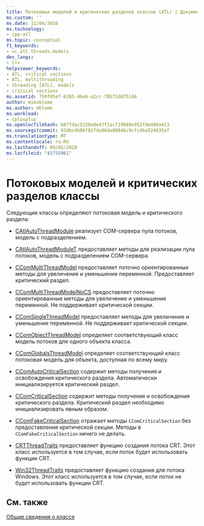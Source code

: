 ```yaml
---
title: Потоковых моделей и критических разделов классов (ATL) | Документация Майкрософт
ms.custom: ''
ms.date: 11/04/2016
ms.technology:
- cpp-atl
ms.topic: conceptual
f1_keywords:
- vc.atl.threads.models
dev_langs:
- C++
helpviewer_keywords:
- ATL, critical sections
- ATL, multithreading
- threading [ATL], models
- critical sections
ms.assetid: 759f05ef-6285-4be6-a2cc-78572dd75146
author: mikeblome
ms.author: mblome
ms.workload:
- cplusplus
ms.openlocfilehash: b87fdac5220ede47f1acf19088e952fde408a413
ms.sourcegitcommit: 92dbc4b9bf82fda96da80846c9cfcdba524035af
ms.translationtype: MT
ms.contentlocale: ru-RU
ms.lasthandoff: 09/05/2018
ms.locfileid: "43755961"
---
```

# <a name="threading-models-and-critical-sections-classes"></a>Потоковых моделей и критических разделов классы

Следующие классы определяют потоковая модель и критического раздела:

- [CAtlAutoThreadModule](../atl/reference/catlautothreadmodule-class.md) реализует COM-сервера пула потоков, модель с подразделением.

- [CAtlAutoThreadModuleT](../atl/reference/catlautothreadmodulet-class.md) предоставляет методы для реализации пула потоков, модель с подразделением COM-сервера.

- [CComMultiThreadModel](../atl/reference/ccommultithreadmodel-class.md) предоставляет поточно ориентированные методы для увеличение и уменьшение переменной. Предоставляет критический раздел.

- [CComMultiThreadModelNoCS](../atl/reference/ccommultithreadmodelnocs-class.md) предоставляет поточно ориентированные методы для увеличение и уменьшение переменной. Не поддерживает критической секции.

- [CComSingleThreadModel](../atl/reference/ccomsinglethreadmodel-class.md) предоставляет методы для увеличение и уменьшение переменной. Не поддерживает критической секции.

- [CComObjectThreadModel](../atl/reference/atl-typedefs.md#ccomobjectthreadmodel) определяет соответствующий класс модель потоков для одного объекта класса.

- [CComGlobalsThreadModel](../atl/reference/atl-typedefs.md#ccomglobalsthreadmodel) определяет соответствующий класс потоковая модель для объекта, доступная по всему миру.

- [CComAutoCriticalSection](../atl/reference/ccomautocriticalsection-class.md) содержит методы получения и освобождения критического раздела. Автоматически инициализируется критический раздел.

- [CComCriticalSection](../atl/reference/ccomcriticalsection-class.md) содержит методы получения и освобождения критического раздела. Критический раздел необходимо инициализировать явным образом.

- [CComFakeCriticalSection](../atl/reference/ccomfakecriticalsection-class.md) отражает методы `CComCriticalSection` без предоставления критической секции. Методы в `CComFakeCriticalSection` ничего не делать.

- [CRTThreadTraits](../atl/reference/crtthreadtraits-class.md) предоставляет функцию создания потока CRT. Этот класс используется в том случае, если поток будет использовать функции CRT.

- [Win32ThreadTraits](../atl/reference/win32threadtraits-class.md) предоставляет функцию создания для потока Windows. Этот класс используется в том случае, если поток не будет использовать функции CRT.

## <a name="see-also"></a>См. также

[Общие сведения о классе](../atl/atl-class-overview.md)

